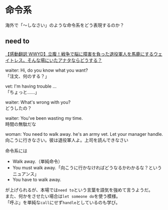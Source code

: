 # 命令系

海外で「～しなさい」のような命令系をどう表現するのか？

## need to

[【感動翻訳 WWYD】立腹！戦争で脳に障害を負った退役軍人を馬鹿にするウェイトレス。そんな場にいたアナタならどうする？](https://www.youtube.com/watch?v=6iUx8YglZe4)

waiter: Hi, do you know what you want?  
「注文、何のする？」

vet: I'm having trouble ...  
「ちょっと……」

waiter: What's wrong with you?  
どうしたの？

waiter: You've been wasting my time.  
時間の無駄だな

woman: You need to walk away. he's an army vet. Let your manager handle.  
向こうに行きなさい。彼は退役軍人よ。上司を読んできなさい

命令系には

- Walk away.（単純命令）
- You must walk away.「向こうに行かなければどうなるかわかるな？というニュアンス」
- You have to walk away.

が上げられるが、本場では`need to`という言葉を語気を強めて言うようだ。  
また、何かをさせたい場合は`let someone do`を使う模様。  
「呼ぶ」を単純な`call`にせず`handle`としているのも学び。

